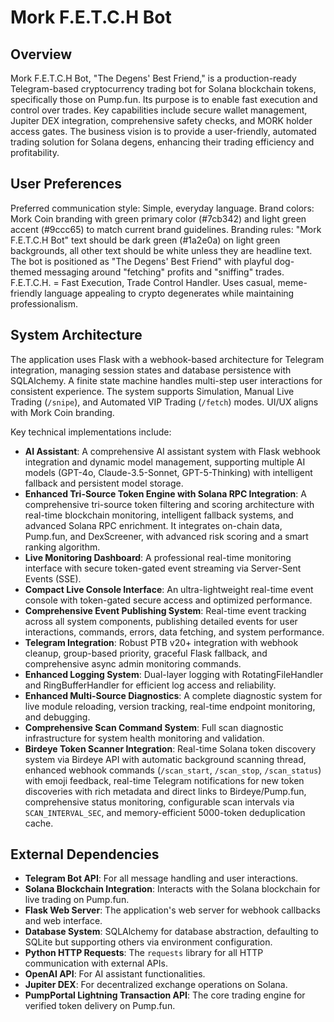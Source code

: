 # Mork F.E.T.C.H Bot

## Overview
Mork F.E.T.C.H Bot, "The Degens' Best Friend," is a production-ready Telegram-based cryptocurrency trading bot for Solana blockchain tokens, specifically those on Pump.fun. Its purpose is to enable fast execution and control over trades. Key capabilities include secure wallet management, Jupiter DEX integration, comprehensive safety checks, and MORK holder access gates. The business vision is to provide a user-friendly, automated trading solution for Solana degens, enhancing their trading efficiency and profitability.

## User Preferences
Preferred communication style: Simple, everyday language.
Brand colors: Mork Coin branding with green primary color (#7cb342) and light green accent (#9ccc65) to match current brand guidelines.
Branding rules: "Mork F.E.T.C.H Bot" text should be dark green (#1a2e0a) on light green backgrounds, all other text should be white unless they are headline text. The bot is positioned as "The Degens' Best Friend" with playful dog-themed messaging around "fetching" profits and "sniffing" trades. F.E.T.C.H. = Fast Execution, Trade Control Handler. Uses casual, meme-friendly language appealing to crypto degenerates while maintaining professionalism.

## System Architecture
The application uses Flask with a webhook-based architecture for Telegram integration, managing session states and database persistence with SQLAlchemy. A finite state machine handles multi-step user interactions for consistent experience. The system supports Simulation, Manual Live Trading (`/snipe`), and Automated VIP Trading (`/fetch`) modes. UI/UX aligns with Mork Coin branding.

Key technical implementations include:
- **AI Assistant**: A comprehensive AI assistant system with Flask webhook integration and dynamic model management, supporting multiple AI models (GPT-4o, Claude-3.5-Sonnet, GPT-5-Thinking) with intelligent fallback and persistent model storage.
- **Enhanced Tri-Source Token Engine with Solana RPC Integration**: A comprehensive tri-source token filtering and scoring architecture with real-time blockchain monitoring, intelligent fallback systems, and advanced Solana RPC enrichment. It integrates on-chain data, Pump.fun, and DexScreener, with advanced risk scoring and a smart ranking algorithm.
- **Live Monitoring Dashboard**: A professional real-time monitoring interface with secure token-gated event streaming via Server-Sent Events (SSE).
- **Compact Live Console Interface**: An ultra-lightweight real-time event console with token-gated secure access and optimized performance.
- **Comprehensive Event Publishing System**: Real-time event tracking across all system components, publishing detailed events for user interactions, commands, errors, data fetching, and system performance.
- **Telegram Integration**: Robust PTB v20+ integration with webhook cleanup, group-based priority, graceful Flask fallback, and comprehensive async admin monitoring commands.
- **Enhanced Logging System**: Dual-layer logging with RotatingFileHandler and RingBufferHandler for efficient log access and reliability.
- **Enhanced Multi-Source Diagnostics**: A complete diagnostic system for live module reloading, version tracking, real-time endpoint monitoring, and debugging.
- **Comprehensive Scan Command System**: Full scan diagnostic infrastructure for system health monitoring and validation.
- **Birdeye Token Scanner Integration**: Real-time Solana token discovery system via Birdeye API with automatic background scanning thread, enhanced webhook commands (`/scan_start`, `/scan_stop`, `/scan_status`) with emoji feedback, real-time Telegram notifications for new token discoveries with rich metadata and direct links to Birdeye/Pump.fun, comprehensive status monitoring, configurable scan intervals via `SCAN_INTERVAL_SEC`, and memory-efficient 5000-token deduplication cache.

## External Dependencies
- **Telegram Bot API**: For all message handling and user interactions.
- **Solana Blockchain Integration**: Interacts with the Solana blockchain for live trading on Pump.fun.
- **Flask Web Server**: The application's web server for webhook callbacks and web interface.
- **Database System**: SQLAlchemy for database abstraction, defaulting to SQLite but supporting others via environment configuration.
- **Python HTTP Requests**: The `requests` library for all HTTP communication with external APIs.
- **OpenAI API**: For AI assistant functionalities.
- **Jupiter DEX**: For decentralized exchange operations on Solana.
- **PumpPortal Lightning Transaction API**: The core trading engine for verified token delivery on Pump.fun.